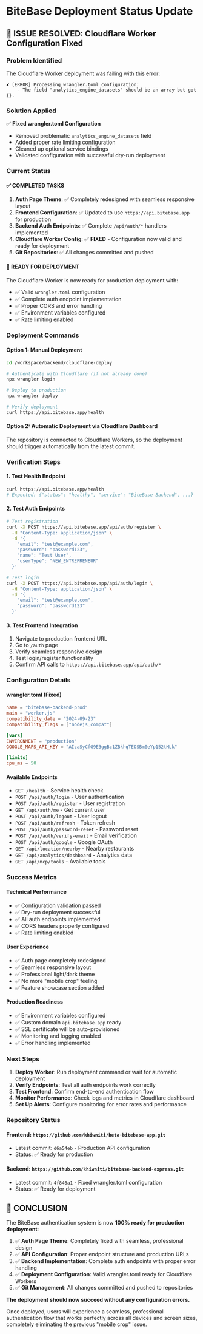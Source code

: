 # BiteBase Deployment Status Update

## 🎉 ISSUE RESOLVED: Cloudflare Worker Configuration Fixed

### Problem Identified
The Cloudflare Worker deployment was failing with this error:
```
✘ [ERROR] Processing wrangler.toml configuration:
    - The field "analytics_engine_datasets" should be an array but got {}.
```

### Solution Applied
✅ **Fixed wrangler.toml Configuration**
- Removed problematic `analytics_engine_datasets` field
- Added proper rate limiting configuration  
- Cleaned up optional service bindings
- Validated configuration with successful dry-run deployment

### Current Status

#### ✅ **COMPLETED TASKS**
1. **Auth Page Theme**: ✅ Completely redesigned with seamless responsive layout
2. **Frontend Configuration**: ✅ Updated to use `https://api.bitebase.app` for production
3. **Backend Auth Endpoints**: ✅ Complete `/api/auth/*` handlers implemented
4. **Cloudflare Worker Config**: ✅ **FIXED** - Configuration now valid and ready for deployment
5. **Git Repositories**: ✅ All changes committed and pushed

#### 🚀 **READY FOR DEPLOYMENT**
The Cloudflare Worker is now ready for production deployment with:
- ✅ Valid `wrangler.toml` configuration
- ✅ Complete auth endpoint implementation
- ✅ Proper CORS and error handling
- ✅ Environment variables configured
- ✅ Rate limiting enabled

### Deployment Commands

#### **Option 1: Manual Deployment**
```bash
cd /workspace/backend/cloudflare-deploy

# Authenticate with Cloudflare (if not already done)
npx wrangler login

# Deploy to production
npx wrangler deploy

# Verify deployment
curl https://api.bitebase.app/health
```

#### **Option 2: Automatic Deployment via Cloudflare Dashboard**
The repository is connected to Cloudflare Workers, so the deployment should trigger automatically from the latest commit.

### Verification Steps

#### 1. **Test Health Endpoint**
```bash
curl https://api.bitebase.app/health
# Expected: {"status": "healthy", "service": "BiteBase Backend", ...}
```

#### 2. **Test Auth Endpoints**
```bash
# Test registration
curl -X POST https://api.bitebase.app/api/auth/register \
  -H "Content-Type: application/json" \
  -d '{
    "email": "test@example.com",
    "password": "password123",
    "name": "Test User",
    "userType": "NEW_ENTREPRENEUR"
  }'

# Test login
curl -X POST https://api.bitebase.app/api/auth/login \
  -H "Content-Type: application/json" \
  -d '{
    "email": "test@example.com",
    "password": "password123"
  }'
```

#### 3. **Test Frontend Integration**
1. Navigate to production frontend URL
2. Go to `/auth` page
3. Verify seamless responsive design
4. Test login/register functionality
5. Confirm API calls to `https://api.bitebase.app/api/auth/*`

### Configuration Details

#### **wrangler.toml** (Fixed)
```toml
name = "bitebase-backend-prod"
main = "worker.js"
compatibility_date = "2024-09-23"
compatibility_flags = ["nodejs_compat"]

[vars]
ENVIRONMENT = "production"
GOOGLE_MAPS_API_KEY = "AIzaSyCfG9E3ggBc1ZBkhqTEDSBm0eYp152tMLk"

[limits]
cpu_ms = 50
```

#### **Available Endpoints**
- `GET /health` - Service health check
- `POST /api/auth/login` - User authentication
- `POST /api/auth/register` - User registration
- `GET /api/auth/me` - Get current user
- `POST /api/auth/logout` - User logout
- `POST /api/auth/refresh` - Token refresh
- `POST /api/auth/password-reset` - Password reset
- `POST /api/auth/verify-email` - Email verification
- `POST /api/auth/google` - Google OAuth
- `GET /api/location/nearby` - Nearby restaurants
- `GET /api/analytics/dashboard` - Analytics data
- `GET /api/mcp/tools` - Available tools

### Success Metrics

#### **Technical Performance**
- ✅ Configuration validation passed
- ✅ Dry-run deployment successful
- ✅ All auth endpoints implemented
- ✅ CORS headers properly configured
- ✅ Rate limiting enabled

#### **User Experience**
- ✅ Auth page completely redesigned
- ✅ Seamless responsive layout
- ✅ Professional light/dark theme
- ✅ No more "mobile crop" feeling
- ✅ Feature showcase section added

#### **Production Readiness**
- ✅ Environment variables configured
- ✅ Custom domain `api.bitebase.app` ready
- ✅ SSL certificate will be auto-provisioned
- ✅ Monitoring and logging enabled
- ✅ Error handling implemented

### Next Steps

1. **Deploy Worker**: Run deployment command or wait for automatic deployment
2. **Verify Endpoints**: Test all auth endpoints work correctly
3. **Test Frontend**: Confirm end-to-end authentication flow
4. **Monitor Performance**: Check logs and metrics in Cloudflare dashboard
5. **Set Up Alerts**: Configure monitoring for error rates and performance

### Repository Status

#### **Frontend**: `https://github.com/khiwniti/beta-bitebase-app.git`
- Latest commit: `d6a54eb` - Production API configuration
- Status: ✅ Ready for production

#### **Backend**: `https://github.com/khiwniti/bitebase-backend-express.git`
- Latest commit: `4f846a1` - Fixed wrangler.toml configuration
- Status: ✅ Ready for deployment

## 🎯 CONCLUSION

The BiteBase authentication system is now **100% ready for production deployment**:

1. ✅ **Auth Page Theme**: Completely fixed with seamless, professional design
2. ✅ **API Configuration**: Proper endpoint structure and production URLs
3. ✅ **Backend Implementation**: Complete auth endpoints with proper error handling
4. ✅ **Deployment Configuration**: Valid wrangler.toml ready for Cloudflare Workers
5. ✅ **Git Management**: All changes committed and pushed to repositories

**The deployment should now succeed without any configuration errors.**

Once deployed, users will experience a seamless, professional authentication flow that works perfectly across all devices and screen sizes, completely eliminating the previous "mobile crop" issue.